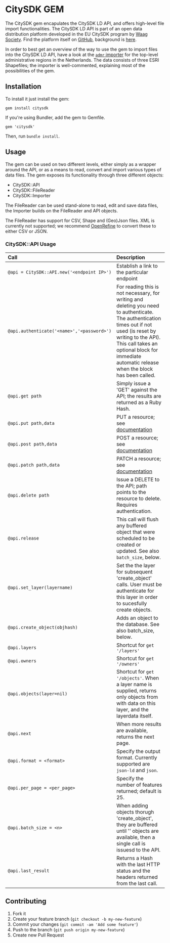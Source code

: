 # CitySDK GEM

The CitySDK gem encapulates the CitySDK LD API, and offers high-level file import functionalities.
The CitySDK LD API is part of an open data distribution platform developed in the EU CitySDK program by [Waag Society](http://waag.org).
Find the platform itself on [GitHub](https://github.com/waagsociety/citysdk-ld), background is [here](http://dev.citysdk.waag.org).

In order to best get an overview of the way to use the gem to import files into the CitySDK LD API, have a look at the [`admr` importer](https://github.com/waagsociety/citysdk-amsterdam/tree/master/importers/admr) for the top-level administrative regions in the Netherlands. The data consists of three ESRI Shapefiles; the importer is well-commented, explaining most of the possibilities of the gem.

## Installation

To install it just install the gem:

    gem install citysdk

If you're using Bundler, add the gem to Gemfile.

    gem 'citysdk'

Then, run `bundle install`.

## Usage

The gem can be used on two different levels, either simply as a wrapper around the API, or as a means to read, convert and import various types of data files. The gem exposes its functionality through three different objects:

- CitySDK::API
- CitySDK::FileReader
- CitySDK::Importer

The FileReader can be used stand-alone to read, edit and save data files, the Importer builds on the FileReader and API objects.

The FileReader has support for CSV, Shape and (Geo)Json files. XML is currently not supported; we recommend [OpenRefine](https://github.com/OpenRefine/OpenRefine/wiki/Downloads) to convert these to either CSV or JSON.

### CitySDK::API Usage

Call                                   | Description
|:-------------------------------------|:-------------------------------------------------------
`@api = CitySDK::API.new('<endpoint IP>')` | Establish a link to the particular endpoint
`@api.authenticate('<name>','<password>')` | For reading this is not necessary, for writing and deleting you need to authenticate. The authentication times out if not used (is reset by writing to the API). This call takes an optional  block for immediate automatic release when the block has been called.
`@api.get path` | Simply issue a 'GET' against the API; the results are returned as a Ruby Hash.
`@api.put path,data` | PUT a resource; see [documentation](https://github.com/waagsociety/citysdk-ld/wiki/Objects)
`@api.post path,data` | POST a resource; see [documentation](https://github.com/waagsociety/citysdk-ld/wiki/Objects)
`@api.patch path,data` | PATCH a resource; see [documentation](https://github.com/waagsociety/citysdk-ld/wiki/Objects)
`@api.delete path` | Issue a DELETE to the API; path points to the resource to delete. Requires authentication.
`@api.release` | This call will flush any buffered object that were scheduled to be created or updated. See also `batch_size`, below.
`@api.set_layer(layername)` | Set the the layer for subsequent 'create_object' calls. User must be authenticate for this layer in order to sucesfully create objects.
`@api.create_object(objhash)` | Adds an object to the database. See also batch_size, below.
`@api.layers` | Shortcut for `get '/layers'`
`@api.owners` | Shortcut for `get '/owners'`
`@api.objects(layer=nil)` | Shortcut for `get '/objects'`. When a layer name is supplied, returns only objects from with data on this layer, and the layerdata itself.
`@api.next` | When more results are available, returns the next page.
`@api.format = <format>` | Specify the output format. Currently supported are `json-ld` and `json`.
`@api.per_page = <per_page>` | Specify the number of features returned; default is 25.
`@api.batch_size = <n>` | When adding objects thorugh 'create_object', they are buffered until '<n>' objects are available, then a single call is issuesd to the API.
`@api.last_result` | Returns a Hash with the last HTTP status and the headers returned from the last call.

## Contributing

1. Fork it
2. Create your feature branch (`git checkout -b my-new-feature`)
3. Commit your changes (`git commit -am 'Add some feature'`)
4. Push to the branch (`git push origin my-new-feature`)
5. Create new Pull Request